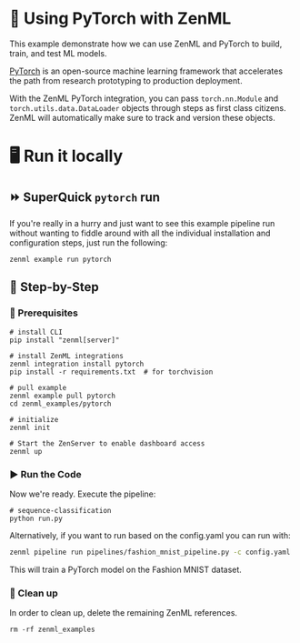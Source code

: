 # 🔦 Using PyTorch with ZenML

This example demonstrate how we can use ZenML and PyTorch to build, train, 
and test ML models.

[PyTorch](https://pytorch.org/) is an open-source machine learning framework 
that accelerates the path from research prototyping to production deployment.

With the ZenML PyTorch integration, you can pass `torch.nn.Module` and 
`torch.utils.data.DataLoader` objects through steps as first class citizens. 
ZenML will automatically make sure to track and version these objects.

# 🖥 Run it locally

## ⏩ SuperQuick `pytorch` run

If you're really in a hurry and just want to see this example pipeline run
without wanting to fiddle around with all the individual installation and
configuration steps, just run the following:

```shell
zenml example run pytorch
```

## 👣 Step-by-Step

### 📄 Prerequisites

```shell
# install CLI
pip install "zenml[server]"

# install ZenML integrations
zenml integration install pytorch
pip install -r requirements.txt  # for torchvision

# pull example
zenml example pull pytorch
cd zenml_examples/pytorch

# initialize
zenml init

# Start the ZenServer to enable dashboard access
zenml up
```

### ▶️ Run the Code

Now we're ready. Execute the pipeline:

```shell
# sequence-classification
python run.py
```

Alternatively, if you want to run based on the config.yaml you can run with:

```bash
zenml pipeline run pipelines/fashion_mnist_pipeline.py -c config.yaml
```

This will train a PyTorch model on the Fashion MNIST dataset.

### 🧽 Clean up

In order to clean up, delete the remaining ZenML references.

```shell
rm -rf zenml_examples
```
